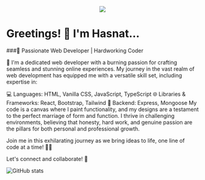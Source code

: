 <p align="center">
  <img src="http://ah-logo.surge.sh/logo100.png" />
</p>

# Greetings! 👋 I'm Hasnat...

###🚀 Passionate Web Developer | Hardworking Coder

👋 I'm a dedicated web developer with a burning passion for crafting seamless and stunning online experiences. My journey in the vast realm of web development has equipped me with a versatile skill set, including expertise in:

💻 Languages: HTML, Vanilla CSS, JavaScript, TypeScript
🌐 Libraries & Frameworks: React, Bootstrap, Tailwind
🚀 Backend: Express, Mongoose
My code is a canvas where I paint functionality, and my designs are a testament to the perfect marriage of form and function. I thrive in challenging environments, believing that honesty, hard work, and genuine passion are the pillars for both personal and professional growth.

Join me in this exhilarating journey as we bring ideas to life, one line of code at a time! 🚀✨

Let's connect and collaborate! 🤝



![GitHub stats](https://github-readme-stats.vercel.app/api?username=aHasnat1997&show_icons=true&theme=radical)

